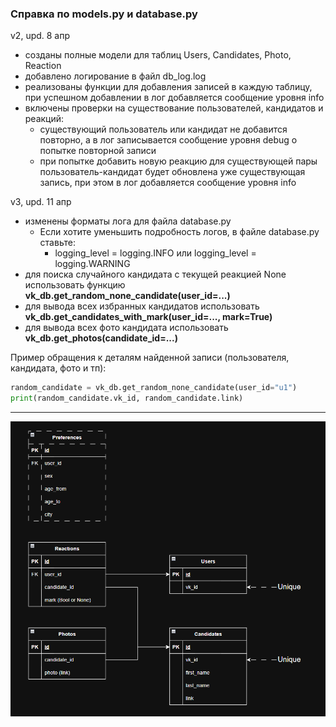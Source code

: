 ### Справка по models.py и database.py
v2, upd. 8 апр

- созданы полные модели для таблиц Users, Candidates, Photo, Reaction
- добавлено логирование в файл db_log.log
- реализованы функции для добавления записей в каждую таблицу, при успешном добавлении в лог добавляется сообщение уровня info
- включены проверки на существование пользователей, кандидатов и реакций:
  - существующий пользователь или кандидат не добавится повторно, а в лог записывается сообщение уровня debug о попытке повторной записи
  - при попытке добавить новую реакцию для существующей пары пользователь-кандидат будет обновлена уже существующая запись, при этом в лог добавляется сообщение уровня info

v3, upd. 11 апр

- изменены форматы лога для файла database.py
    - Если хотите уменьшить подробность логов, в файле database.py ставьте: 
      - logging_level = logging.INFO или logging_level = logging.WARNING
- для поиска случайного кандидата с текущей реакцией None использовать функцию **vk_db.get_random_none_candidate(user_id=...)**
- для вывода всех избранных кандидатов использовать **vk_db.get_candidates_with_mark(user_id=..., mark=True)**
- для вывода всех фото кандидата использовать **vk_db.get_photos(candidate_id=...)**

Пример обращения к деталям найденной записи (пользователя, кандидата, фото и тп):
```python
random_candidate = vk_db.get_random_none_candidate(user_id="u1")
print(random_candidate.vk_id, random_candidate.link)
```
---
![database scheme](database_scheme.png)
